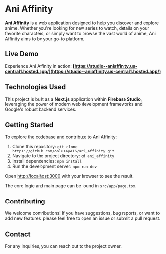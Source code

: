 # Ani Affinity

**Ani Affinity** is a web application designed to help you discover and explore anime. Whether you're looking for new series to watch, details on your favorite characters, or simply want to browse the vast world of anime, Ani Affinity aims to be your go-to platform.

## Live Demo

Experience Ani Affinity in action:
**[https://studio--aniaffinity.us-central1.hosted.app/](https://studio--aniaffinity.us-central1.hosted.app/)**

## Technologies Used

This project is built as a **Next.js** application within **Firebase Studio**, leveraging the power of modern web development frameworks and Google's robust backend services.

## Getting Started

To explore the codebase and contribute to Ani Affinity:

1.  Clone this repository:
    `git clone https://github.com/ooluseye16/ani_affinity.git`
2.  Navigate to the project directory:
    `cd ani_affinity`
3.  Install dependencies:
    `npm install`
4.  Run the development server:
    `npm run dev`

Open [http://localhost:3000](http://localhost:3000) with your browser to see the result.

The core logic and main page can be found in `src/app/page.tsx`.

## Contributing

We welcome contributions! If you have suggestions, bug reports, or want to add new features, please feel free to open an issue or submit a pull request.

## Contact

For any inquiries, you can reach out to the project owner.